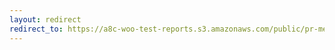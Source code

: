 ```yaml
---
layout: redirect
redirect_to: https://a8c-woo-test-reports.s3.amazonaws.com/public/pr-merge/44731/e2e/index.html
---
```

